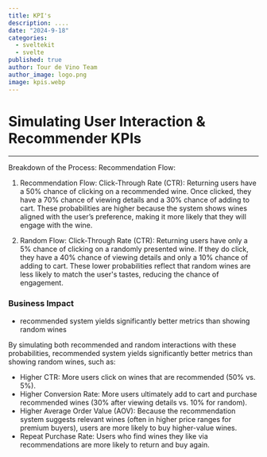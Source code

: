 ```yaml
---
title: KPI's
description: ....
date: "2024-9-18"
categories:
  - sveltekit
  - svelte
published: true
author: Tour de Vino Team
author_image: logo.png
image: kpis.webp
---
```


# Simulating User Interaction & Recommender KPIs

-----
Breakdown of the Process:
Recommendation Flow:

1. Recommendation Flow:
Click-Through Rate (CTR):
Returning users have a 50% chance of clicking on a recommended wine.
Once clicked, they have a 70% chance of viewing details and a 30% chance of adding to cart.
These probabilities are higher because the system shows wines aligned with the user’s preference, making it more likely that they will engage with the wine.

2. Random Flow:
Click-Through Rate (CTR):
Returning users have only a 5% chance of clicking on a randomly presented wine.
If they do click, they have a 40% chance of viewing details and only a 10% chance of adding to cart.
These lower probabilities reflect that random wines are less likely to match the user's tastes, reducing the chance of engagement.


### Business Impact
- recommended system yields significantly better metrics than showing random wines

By simulating both recommended and random interactions with these probabilities, recommended system yields significantly better metrics than showing random wines, such as:

- Higher CTR: More users click on wines that are recommended (50% vs. 5%).
- Higher Conversion Rate: More users ultimately add to cart and purchase recommended wines (30% after viewing details vs. 10% for random).
- Higher Average Order Value (AOV): Because the recommendation system suggests relevant wines (often in higher price ranges for premium buyers), users are more likely to buy higher-value wines.
- Repeat Purchase Rate: Users who find wines they like via recommendations are more likely to return and buy again.